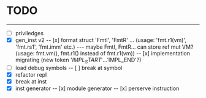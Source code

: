 # TODO

---

- [ ] priviledges
- [x] gen_inst v2
    -- [x] format struct 'FmtI', 'FmtR' ... (usage: 'fmt.r1(vm)', 'fmt.rs1', 'fmt.imm' etc.)
        --- maybe FmtI, FmtR... can store ref mut VM? (usage: fmt.vm(), fmt.r1() instead of fmt.r1(vm))
    -- [x] implementation migrating (new token '$IMPL_START' ... '$IMPL_END'?)
- [ ] load debug symbols
    -- [ ] break at symbol
- [x] refactor repl
- [x] break at inst
- [x] inst generator
    -- [x] module generator
    -- [x] perserve instruction
